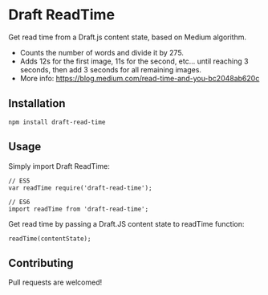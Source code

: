 Draft ReadTime
=========

Get read time from a Draft.js content state, based on Medium algorithm.

- Counts the number of words and divide it by 275.
- Adds 12s for the first image, 11s for the second, etc... until reaching 3 seconds, then add 3 seconds for all remaining images.
- More info: https://blog.medium.com/read-time-and-you-bc2048ab620c

## Installation

  `npm install draft-read-time`

## Usage

Simply import Draft ReadTime:

    // ES5
    var readTime require('draft-read-time');
    
    // ES6
    import readTime from 'draft-read-time';

Get read time by passing a Draft.JS content state to readTime function:

    readTime(contentState);

## Contributing

Pull requests are welcomed!